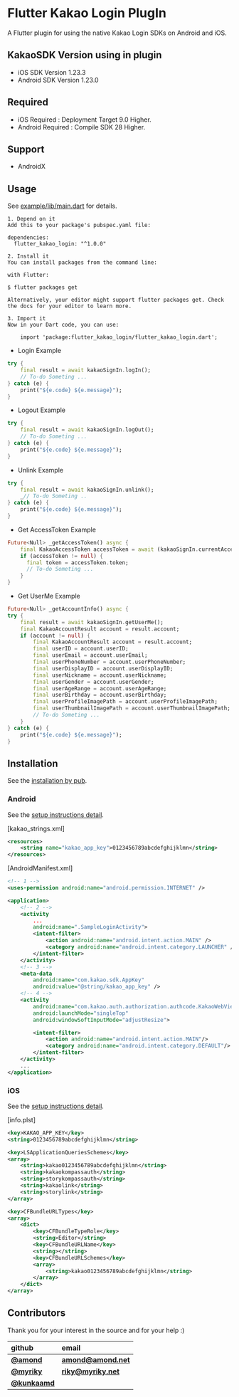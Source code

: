 # Flutter Kakao Login PlugIn

A Flutter plugin for using the native Kakao Login SDKs on Android and iOS.

## KakaoSDK Version using in plugin

- iOS SDK Version 1.23.3
- Android SDK Version 1.23.0

## Required

- iOS Required : Deployment Target 9.0 Higher.
- Android Required : Compile SDK 28 Higher.

## Support

- AndroidX

## Usage

See [example/lib/main.dart](https://github.com/JosephNK/flutter_kakao_login/blob/master/example/lib/main.dart) for details.

```
1. Depend on it
Add this to your package's pubspec.yaml file:

dependencies:
  flutter_kakao_login: "^1.0.0"
```

```
2. Install it
You can install packages from the command line:

with Flutter:

$ flutter packages get

Alternatively, your editor might support flutter packages get. Check the docs for your editor to learn more.
```

```
3. Import it
Now in your Dart code, you can use:

    import 'package:flutter_kakao_login/flutter_kakao_login.dart';
```

- Login Example

```dart
try {
    final result = await kakaoSignIn.logIn();
    // To-do Someting ...
} catch (e) {
    print("${e.code} ${e.message}");
}
```

- Logout Example

```dart
try {
    final result = await kakaoSignIn.logOut();
    // To-do Someting ...
} catch (e) {
    print("${e.code} ${e.message}");
}
```

- Unlink Example

```dart
try {
    final result = await kakaoSignIn.unlink();
    _// To-do Someting ..
} catch (e) {
    print("${e.code} ${e.message}");
}
```

- Get AccessToken Example

```dart
Future<Null> _getAccessToken() async {
    final KakaoAccessToken accessToken = await (kakaoSignIn.currentAccessToken);
    if (accessToken != null) {
      final token = accessToken.token;
      // To-do Someting ...
    }
}
```

- Get UserMe Example

```dart
Future<Null> _getAccountInfo() async {
try {
    final result = await kakaoSignIn.getUserMe();
    final KakaoAccountResult account = result.account;
    if (account != null) {
        final KakaoAccountResult account = result.account;
        final userID = account.userID;
        final userEmail = account.userEmail;
        final userPhoneNumber = account.userPhoneNumber;
        final userDisplayID = account.userDisplayID;
        final userNickname = account.userNickname;
        final userGender = account.userGender;
        final userAgeRange = account.userAgeRange;
        final userBirthday = account.userBirthday;
        final userProfileImagePath = account.userProfileImagePath;
        final userThumbnailImagePath = account.userThumbnailImagePath;
        // To-do Someting ...
    }
} catch (e) {
    print("${e.code} ${e.message}");
}
```

## Installation

See the [installation by pub](https://pub.dartlang.org/packages/flutter_kakao_login).

### Android

See the [setup instructions detail](https://developers.kakao.com/docs/android/getting-started).

[kakao_strings.xml]

```xml
<resources>
    <string name="kakao_app_key">0123456789abcdefghijklmn</string>
</resources>
```

[AndroidManifest.xml]

```xml
<!-- 1 -->
<uses-permission android:name="android.permission.INTERNET" />

<application>
    <!-- 2 -->
    <activity
        ...
        android:name=".SampleLoginActivity">
        <intent-filter>
            <action android:name="android.intent.action.MAIN" />
            <category android:name="android.intent.category.LAUNCHER" />
        </intent-filter>
    </activity>
    <!-- 3 -->
    <meta-data
        android:name="com.kakao.sdk.AppKey"
        android:value="@string/kakao_app_key" />
    <!-- 4 -->
    <activity
        android:name="com.kakao.auth.authorization.authcode.KakaoWebViewActivity"
        android:launchMode="singleTop"
        android:windowSoftInputMode="adjustResize">

        <intent-filter>
            <action android:name="android.intent.action.MAIN"/>
            <category android:name="android.intent.category.DEFAULT"/>
        </intent-filter>
    </activity>
    ...
</application>
```

### iOS

See the [setup instructions detail](https://developers.kakao.com/docs/ios#%EA%B0%9C%EB%B0%9C%ED%99%98%EA%B2%BD-%EA%B5%AC%EC%84%B1).

[info.plst]

```xml
<key>KAKAO_APP_KEY</key>
<string>0123456789abcdefghijklmn</string>
```

```xml
<key>LSApplicationQueriesSchemes</key>
<array>
    <string>kakao0123456789abcdefghijklmn</string>
    <string>kakaokompassauth</string>
    <string>storykompassauth</string>
    <string>kakaolink</string>
    <string>storylink</string>
</array>
```

```xml
<key>CFBundleURLTypes</key>
<array>
    <dict>
        <key>CFBundleTypeRole</key>
        <string>Editor</string>
        <key>CFBundleURLName</key>
        <string></string>
        <key>CFBundleURLSchemes</key>
        <array>
            <string>kakao0123456789abcdefghijklmn</string>
        </array>
    </dict>
</array>
```

## Contributors

Thank you for your interest in the source and for your help :)

| github                                    | email                                  |
| :---------------------------------------- | :------------------------------------- |
| [**@amond**](https://github.com/amondnet) | [**amond@amond.net**](amond@amond.net) |
| [**@myriky**](https://github.com/myriky)  | [**riky@myriky.net**](riky@myriky.net) |
| [**@kunkaamd**](https://github.com)       |
